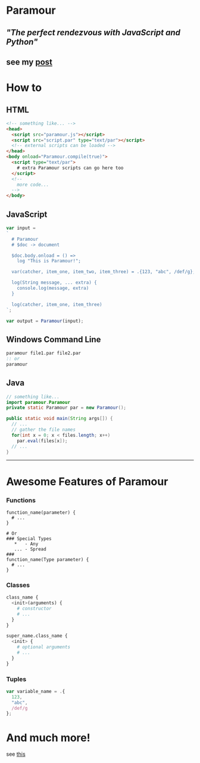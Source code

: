 # Paramour
## _"The perfect rendezvous with JavaScript and Python"_

see my [post](https://codepen.io/Ephellon/post/paramour)
----
# How to
## HTML
```html
<!-- something like... -->
<head>
  <script src="paramour.js"></script>
  <script src="script.par" type="text/par"></script>
  <!-- external scripts can be loaded -->
</head>
<body onload="Paramour.compile(true)">
  <script type="text/par">
    # extra Paramour scripts can go here too
  </script>
  <!--
    more code...
  -->
</body>
```

## JavaScript
```js
var input =
`
  # Paramour
  # $doc -> document

  $doc.body.onload = () =>
    log "This is Paramour!";

  var(catcher, item_one, item_two, item_three) = .{123, "abc", /def/g};

  log(String message, ... extra) {
    console.log(message, extra)
  }

  log(catcher, item_one, item_three)
`;

var output = Paramour(input);
```

## Windows Command Line
```bat
paramour file1.par file2.par
:: or
paramour
```

## Java
```java
// something like...
import paramour.Paramour
private static Paramour par = new Paramour();

public static void main(String args[]) {
  // ...
  // gather the file names
  for(int x = 0; x < files.length; x++)
    par.eval(files[x]);
  // ...
}
```
----
# Awesome Features of Paramour
### Functions
```paramour
function_name(parameter) {
  # ...
}

# Or
### Special Types
   *   - Any
   ... - Spread
###
function_name(Type parameter) {
  # ...
}
```

### Classes
```python
class_name {
  <init>(arguments) {
    # constructor
    # ...
  }
}

super_name.class_name {
  <init> {
    # optional arguments
    # ...
  }
}
```

### Tuples
```javascript
var variable_name = .{
  123,
  "abc",
  /def/g
};
```

# And much more!
see [this](https://Ephellon.github.io/Paramour/)
